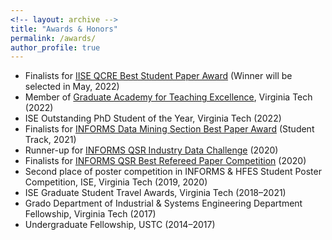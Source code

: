 ```yaml
---
<!-- layout: archive -->
title: "Awards & Honors"
permalink: /awards/
author_profile: true
---
```

*  Finalists for [IISE QCRE Best Student Paper Award](https://www.iise.org/Details.aspx?id=29058) (Winner will be selected in May, 2022)
*  Member of [Graduate Academy for Teaching Excellence](http://vtgrate.org/membership/application-and-review/), Virginia Tech (2022)
*  ISE Outstanding PhD Student of the Year, Virginia Tech (2022)
*  Finalists for [INFORMS Data Mining Section Best Paper Award](https://connect.informs.org/data-mining/awards/prize/new-item222758667) (Student Track, 2021)
*  Runner-up for [INFORMS QSR Industry Data Challenge](https://connect.informs.org/qsr/awards) (2020) 
*  Finalists for [INFORMS QSR Best Refereed Paper Competition](https://connect.informs.org/qsr/awards)  (2020)
*  Second place of poster competition in INFORMS & HFES Student Poster Competition, ISE, Virginia Tech (2019, 2020)
*  ISE Graduate Student Travel Awards, Virginia Tech (2018–2021)
*  Grado Department of Industrial & Systems Engineering Department Fellowship, Virginia Tech (2017)
*  Undergraduate Fellowship, USTC (2014–2017)
